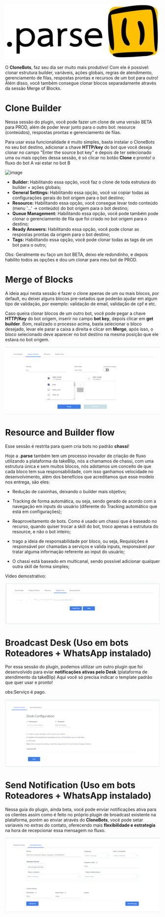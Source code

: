 ![N|Solid](https://raw.githubusercontent.com/Wilkor/img-clonebots/main/logoParseHorizontal.jpeg)

O **CloneBots**, faz seu dia ser muito mais produtivo!
Com ele é possivel: clonar estrutura builder, variáveis, ações globais, regras de atendimento, gerenciamento de filas, respostas prontas e recursos de um bot para outro! Além disso, você também consegue clonar blocos separadamente através da sessão Merge of Blocks.

# Clone Builder
Nessa sessão do plugin, você pode fazer um clone de uma versão BETA para PROD, além de poder levar junto para o outro bot: resource (conteúdos), respostas prontas e gerenciamento de filas.

Para usar essa funcionalidade é muito simples, basta instalar o CloneBots no seu bot destino, adicionar a chave **HTTP/key** do bot que você deseja clonar no campo "Enter the source bot key" e depois de ter selecionado uma ou mais opções dessa sessão, é só clicar no botão **Clone** e pronto! o fluxo do bot A vai estar no bot B

![image](https://user-images.githubusercontent.com/34819624/231840840-50841104-9cdc-41b1-bb35-3456a4011d97.png)


- **Builder:** Habilitando essa opção, você faz o clone de toda estrutura do builder + ações globais;
- **General Settings:** Habilitando essa opção, você vai copiar todas as configurações gerais do bot origem para o bot destino;
- **Resource:** Habilitando essa opção, você consegue levar todo conteúdo (menu '...' -&gt; conteúdo) do bot origem para o bot destino;
- **Queue Management:** Habilitando essa opção, você pode também pode clonar o gerenciamento de fila que foi criado no bot origem para o destino;
- **Ready Answers:** Habilitando essa opção, você pode clonar as respostas prontas da origem para o bot destino;
- **Tags:** Habilitando essa opção, você pode clonar todas as tags de um bot para o outro;

Obs: Geralmente eu faço um bot BETA, deixo ele redondinho, e depois habilito todos as opções e dou um clonar para meu bot de PROD.

# Merge of Blocks
A ideia aqui nesta sessão é fazer o clone apenas de um ou mais blocos, por default, eu deixei alguns blocos pre-setados que poderão ajudar em algum tipo de validação, por exemplo: validação de email, validação de cpf e etc.

Caso queira clonar blocos de um outro bot, você pode pegar a chave **HTTP/Key** do bot origem, inserir no campo **bot key**, depois clicar em **get builder**.
Bom, realizado o processo acima, basta selecionar o bloco desejado, levar ele parar a caixa a direita e clicar em **Merge**, após isso, o bloco selecionado deve aparecer no bot destino na mesma posição que ele estava no bot origem.

![N|Solid](https://raw.githubusercontent.com/Wilkor/img-clonebots/main/merge-of-blocks.png)

# Resource and Builder flow

Esse sessão é restrita para quem cria bots no padrão **chassi**!

Hoje a **.parse** também tem um processo inovador de criação de fluxo utilizando a plataforma da takeBlip, nós a chamamos de chassi, com uma estrutura única e sem muitos blocos, nós adotamos um conceito de que cada bloco tem sua responsabilidade, com isso ganhamos velocidade no desenvolvimento, além dos benefícios que acreditamos que esse modelo nos entrega, são eles:

- Redução de caixinhas, deixando o builder mais objetivo;

- Tracking de forma automática, ou seja, sendo gerado de acordo com a navegação em inputs do usuário (diferente do Tracking automático que está em configurações);

- Reaproveitamento de bots. Como é usado um chassi que é baseado no recurso, quando quiser trocar a skill do bot, troco apenas a estrutura do resource, e não o bot inteiro;

- trago a ideia de responsabilidade por bloco, ou seja, Requisições é responsável por chamadas a serviços e valida inputs, responsável por tratar alguma informação referente ao input do usuário;

- O chassi está baseado em multicanal, sendo possível adicionar qualquer outra skill de forma simples;

Video demostrativo:

[![IMAGE_ALT](https://raw.githubusercontent.com/Wilkor/img-clonebots/main/builderFlow2.png)](https://youtu.be/E8YskEEM5Pc)

# Broadcast Desk (Uso em bots Roteadores + WhatsApp instalado)
Por essa sessão do plugin, podemos utilizar um outro plugin que foi desenvolvido para eviar **notificações ativas pelo Desk** (plataforma de atendimento da takeBlip)
Aqui você só precisa indicar o template padrão que quer usar e pronto!

obs:Serviço é pago.

![N|Solid](https://raw.githubusercontent.com/Wilkor/img-clonebots/main/desk-configuration.png)

# Send Notification (Uso em bots Roteadores + WhatsApp instalado)
Nessa guia do plugin, ainda beta, você pode enviar notificações ativa para os clientes assim como é feito no próprio plugin de broadcast existente na plataforma, porém ao enviar através do **CloneBots**, você pode setar variaveis no extras do contato, oferecendo mais **flexibilidade e estrategia** na hora de recepcionar essa mensagem no fluxo.

![N|Solid](https://raw.githubusercontent.com/Wilkor/img-clonebots/main/Send-notification.png)
